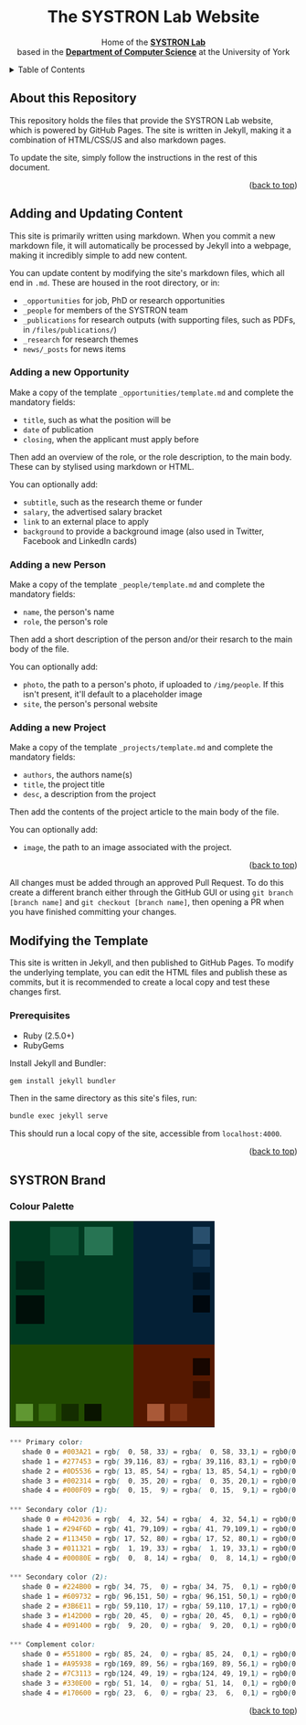 <a name="readme-top"></a>

<!-- PROJECT DETAILS -->
<div align="center">

  <h1 align="center">The SYSTRON Lab Website</h1>

  <p align="center">
    Home of the <a href="https://systronlab.github.io"><strong>SYSTRON Lab</strong></a>
    <br />
    based in the <a href="https://www.cs.york.ac.uk/"><strong>Department of Computer Science</strong></a> at the University of York
  </p>
</div>



<!-- TABLE OF CONTENTS -->
<details>
  <summary>Table of Contents</summary>
  <ol>
    <li>
      <a href="#about-this-repository">About this Repository</a>
    </li>
    <li>
      <a href="#adding-and-updating-content">Adding and Updating Content</a>
      <ul>
        <li><a href="#adding-a-new-opportunity">Adding a new Opportunity</a></li>
        <li><a href="#adding-a-new-person">Adding a new Person</a></li>
      </ul>
    </li>
    <li>
      <a href="#modifying-the-template">Modifying the Template</a>
      <ul>
        <li><a href="#prerequisites">Prerequisites</a></li>
      </ul>
    </li>
    <li>
      <a href="#systron-brand">SYSTRON Brand</a>
    </li>
  </ol>
</details>



<!-- ABOUT THIS REPOSITORY -->
## About this Repository

This repository holds the files that provide the SYSTRON Lab website, which is powered by GitHub Pages. The site is written in Jekyll, making it a combination of HTML/CSS/JS and also markdown pages.

To update the site, simply follow the instructions in the rest of this document.

<p align="right">(<a href="#readme-top">back to top</a>)</p>



<!-- ADDING AND UPDATING CONTENT -->
## Adding and Updating Content

This site is primarily written using markdown. When you commit a new markdown file, it will automatically be processed by Jekyll into a webpage, making it incredibly simple to add new content.

You can update content by modifying the site's markdown files, which all end in `.md`. These are housed in the root directory, or in:

- `_opportunities` for job, PhD or research opportunities
- `_people` for members of the SYSTRON team
- `_publications` for research outputs (with supporting files, such as PDFs, in `/files/publications/`)
- `_research` for research themes
- `news/_posts` for news items

### Adding a new Opportunity

Make a copy of the template `_opportunities/template.md` and complete the mandatory fields:

- `title`, such as what the position will be
- `date` of publication
- `closing`, when the applicant must apply before

Then add an overview of the role, or the role description, to the main body. These can by stylised using markdown or HTML.

You can optionally add:

- `subtitle`, such as the research theme or funder
- `salary`, the advertised salary bracket
- `link` to an external place to apply
- `background` to provide a background image (also used in Twitter, Facebook and LinkedIn cards)

### Adding a new Person

Make a copy of the template `_people/template.md` and complete the mandatory fields:

- `name`, the person's name
- `role`, the person's role

Then add a short description of the person and/or their resarch to the main body of the file.

You can optionally add:

- `photo`, the path to a person's photo, if uploaded to `/img/people`. If this isn't present, it'll default to a placeholder image
- `site`, the person's personal website


### Adding a new Project

Make a copy of the template `_projects/template.md` and complete the mandatory fields:
 - `authors`, the authors name(s)
 - `title`, the project title
 - `desc`, a description from the project

 Then add the contents of the project article to the main body of the file.

You can optionally add:
 - `image`, the path to an image associated with the project.

<p align="right">(<a href="#readme-top">back to top</a>)</p>

All changes must be added through an approved Pull Request. To do this create a different branch either through the GitHub GUI or using `git branch [branch name]` and `git checkout [branch name]`, then opening a PR when you have finished committing your changes.

<!-- MODIFYING THE TEMPLATE -->
## Modifying the Template

This site is written in Jekyll, and then published to GitHub Pages. To modify the underlying template, you can edit the HTML files and publish these as commits, but it is recommended to create a local copy and test these changes first.

### Prerequisites

- Ruby (2.5.0+)
- RubyGems

Install Jekyll and Bundler:

```bash
gem install jekyll bundler
```

Then in the same directory as this site's files, run:

```bash
bundle exec jekyll serve
```

This should run a local copy of the site, accessible from `localhost:4000`.

<p align="right">(<a href="#readme-top">back to top</a>)</p>

<!-- SYSTRON BRAND -->
## SYSTRON Brand

### Colour Palette

![SYSTRON Colour Palette](img/colours.png)

```css
*** Primary color:
   shade 0 = #003A21 = rgb(  0, 58, 33) = rgba(  0, 58, 33,1) = rgb0(0,0.227,0.129)
   shade 1 = #277453 = rgb( 39,116, 83) = rgba( 39,116, 83,1) = rgb0(0.153,0.455,0.325)
   shade 2 = #0D5536 = rgb( 13, 85, 54) = rgba( 13, 85, 54,1) = rgb0(0.051,0.333,0.212)
   shade 3 = #002314 = rgb(  0, 35, 20) = rgba(  0, 35, 20,1) = rgb0(0,0.137,0.078)
   shade 4 = #000F09 = rgb(  0, 15,  9) = rgba(  0, 15,  9,1) = rgb0(0,0.059,0.035)

*** Secondary color (1):
   shade 0 = #042036 = rgb(  4, 32, 54) = rgba(  4, 32, 54,1) = rgb0(0.016,0.125,0.212)
   shade 1 = #294F6D = rgb( 41, 79,109) = rgba( 41, 79,109,1) = rgb0(0.161,0.31,0.427)
   shade 2 = #113450 = rgb( 17, 52, 80) = rgba( 17, 52, 80,1) = rgb0(0.067,0.204,0.314)
   shade 3 = #011321 = rgb(  1, 19, 33) = rgba(  1, 19, 33,1) = rgb0(0.004,0.075,0.129)
   shade 4 = #00080E = rgb(  0,  8, 14) = rgba(  0,  8, 14,1) = rgb0(0,0.031,0.055)

*** Secondary color (2):
   shade 0 = #224B00 = rgb( 34, 75,  0) = rgba( 34, 75,  0,1) = rgb0(0.133,0.294,0)
   shade 1 = #609732 = rgb( 96,151, 50) = rgba( 96,151, 50,1) = rgb0(0.376,0.592,0.196)
   shade 2 = #3B6E11 = rgb( 59,110, 17) = rgba( 59,110, 17,1) = rgb0(0.231,0.431,0.067)
   shade 3 = #142D00 = rgb( 20, 45,  0) = rgba( 20, 45,  0,1) = rgb0(0.078,0.176,0)
   shade 4 = #091400 = rgb(  9, 20,  0) = rgba(  9, 20,  0,1) = rgb0(0.035,0.078,0)

*** Complement color:
   shade 0 = #551800 = rgb( 85, 24,  0) = rgba( 85, 24,  0,1) = rgb0(0.333,0.094,0)
   shade 1 = #A95938 = rgb(169, 89, 56) = rgba(169, 89, 56,1) = rgb0(0.663,0.349,0.22)
   shade 2 = #7C3113 = rgb(124, 49, 19) = rgba(124, 49, 19,1) = rgb0(0.486,0.192,0.075)
   shade 3 = #330E00 = rgb( 51, 14,  0) = rgba( 51, 14,  0,1) = rgb0(0.2,0.055,0)
   shade 4 = #170600 = rgb( 23,  6,  0) = rgba( 23,  6,  0,1) = rgb0(0.09,0.024,0)
```

<p align="right">(<a href="#readme-top">back to top</a>)</p>
